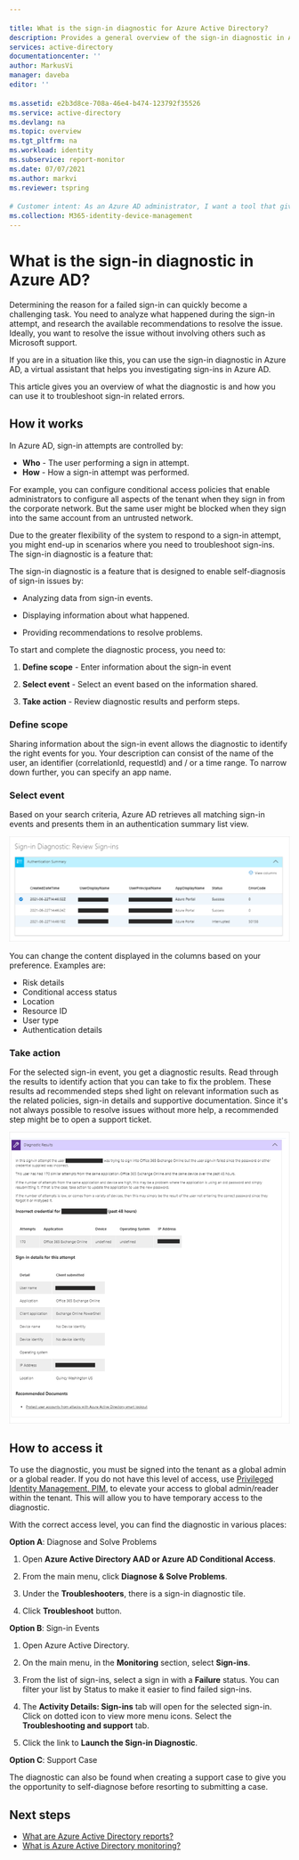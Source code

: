 ```yaml
---

title: What is the sign-in diagnostic for Azure Active Directory?
description: Provides a general overview of the sign-in diagnostic in Azure Active Directory.
services: active-directory
documentationcenter: ''
author: MarkusVi
manager: daveba
editor: ''

ms.assetid: e2b3d8ce-708a-46e4-b474-123792f35526
ms.service: active-directory
ms.devlang: na
ms.topic: overview
ms.tgt_pltfrm: na
ms.workload: identity
ms.subservice: report-monitor
ms.date: 07/07/2021
ms.author: markvi
ms.reviewer: tspring  

# Customer intent: As an Azure AD administrator, I want a tool that gives me the right level of insights into the sign-in activities in my system so that I can easily diagnose and solve problems when they occur.
ms.collection: M365-identity-device-management
---
```


# What is the sign-in diagnostic in Azure AD?

Determining the reason for a failed sign-in can quickly become a challenging task. You need to analyze what happened during the sign-in attempt, and research the available recommendations to resolve the issue. Ideally, you want to resolve the issue without involving others such as Microsoft support.

If you are in a situation like this, you can use the sign-in diagnostic in Azure AD, a virtual assistant that helps you investigating sign-ins in Azure AD. 

This article gives you an overview of what the diagnostic is and how you can use it to troubleshoot sign-in related errors. 


## How it works  

In Azure AD, sign-in attempts are controlled by:

- **Who** - The user performing a sign in attempt.
- **How** - How a sign-in attempt was performed.

For example, you can configure conditional access policies that enable administrators to configure all aspects of the tenant when they sign in from the corporate network. But the same user might be blocked when they sign into the same account from an untrusted network. 

Due to the greater flexibility of the system to respond to a sign-in attempt, you might end-up in scenarios where you need to troubleshoot sign-ins. The sign-in diagnostic is a feature that: 

The sign-in diagnostic is a feature that is designed to enable self-diagnosis of sign-in issues by:  

- Analyzing data from sign-in events.  

- Displaying information about what happened.  

- Providing recommendations to resolve problems.  

To start and complete the diagnostic process, you need to:   

1. **Define scope** - Enter information about the sign-in event 

2. **Select event** - Select an event based on the information shared. 

3. **Take action** - Review diagnostic results and perform steps.


### Define scope 

Sharing information about the sign-in event allows the diagnostic to identify the right events for you. Your description can consist of the name of the user, an identifier (correlationId, requestId) and / or a time range. To narrow down further, you can specify an app name. 


### Select event  

Based on your search criteria, Azure AD retrieves all matching sign-in events and presents them in an authentication summary list view.  

![Screenshot showing the authentication summary list.](./media/overview-sign-in-diagnostics/review-sign-ins.png)

You can change the content displayed in the columns based on your preference. Examples are:

- Risk details
- Conditional access status
- Location
- Resource ID
- User type
- Authentication details

### Take action

For the selected sign-in event, you get a diagnostic results. Read through the results to identify action that you can take to fix the problem. These results ad recommended steps shed light on relevant information such as the related policies, sign-in details and supportive documentation. Since it's not always possible to resolve issues without more help, a recommended step might be to open a support ticket. 


![Screenshot showing the authentication summary list.](./media/overview-sign-in-diagnostics/diagnostic-results.png)



## How to access it

To use the diagnostic, you must be signed into the tenant as a global admin or a global reader. If you do not have this level of access, use [Privileged Identity Management, PIM](https://docs.microsoft.com/azure/active-directory/privileged-identity-management/pim-resource-roles-activate-your-roles), to elevate your access to global admin/reader within the tenant. This will allow you to have temporary access to the diagnostic.  

With the correct access level, you can find the diagnostic in various places: 

**Option A**: Diagnose and Solve Problems  

1. Open **Azure Active Directory AAD or Azure AD Conditional Access**. 

2. From the main menu, click **Diagnose & Solve Problems**.  

3. Under the **Troubleshooters**, there is a sign-in diagnostic tile. 

4. Click **Troubleshoot** button.  

 

 

**Option B**: Sign-in Events 

1. Open Azure Active Directory. 

2. On the main menu, in the **Monitoring** section, select **Sign-ins**. 

3. From the list of sign-ins, select a sign in with a **Failure** status. You can filter your list by Status to make it easier to find failed sign-ins. 

4. The **Activity Details: Sign-ins** tab will open for the selected sign-in. Click on dotted icon to view more menu icons. Select the **Troubleshooting and support** tab. 

5. Click the link to **Launch the Sign-in Diagnostic**. 

 

**Option C**: Support Case 

The diagnostic can also be found when creating a support case to give you the opportunity to self-diagnose before resorting to submitting a case. 



## Next steps

- [What are Azure Active Directory reports?](overview-reports.md)
- [What is Azure Active Directory monitoring?](overview-monitoring.md)
